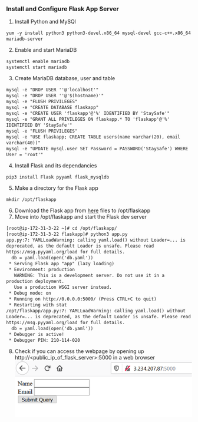### Install and Configure Flask App Server

1) Install Python and MySQl
```
yum -y install python3 python3-devel.x86_64 mysql-devel gcc-c++.x86_64 mariadb-server
```
2) Enable and start MariaDB
```
systemctl enable mariadb
systemctl start mariadb
```
3) Create MariaDB database, user and table
```
mysql -e "DROP USER ''@'localhost'"
mysql -e "DROP USER ''@'$(hostname)'"
mysql -e "FLUSH PRIVILEGES"
mysql -e "CREATE DATABASE flaskapp"
mysql -e "CREATE USER 'flaskapp'@'%' IDENTIFIED BY 'StaySafe'"
mysql -e "GRANT ALL PRIVILEGES ON flaskapp.* TO 'flaskapp'@'%' IDENTIFIED BY 'StaySafe'"
mysql -e "FLUSH PRIVILEGES"
mysql -e "USE flaskapp; CREATE TABLE users(name varchar(20), email varchar(40))"
mysql -e "UPDATE mysql.user SET Password = PASSWORD('StaySafe') WHERE User = 'root'"
```
4) Install Flask and its dependancies
```
pip3 install Flask pyyaml flask_mysqldb
```
5) Make a directory for the Flask app
```
mkdir /opt/flaskapp
```
6) Download the Flask app from [here](https://github.com/hadriane/scripts/tree/master/app/flask) files to /opt/flaskapp
7) Move into /opt/flaskapp and start the Flask dev server
```
[root@ip-172-31-3-22 ~]# cd /opt/flaskapp/
[root@ip-172-31-3-22 flaskapp]# python3 app.py
app.py:7: YAMLLoadWarning: calling yaml.load() without Loader=... is deprecated, as the default Loader is unsafe. Please read https://msg.pyyaml.org/load for full details.
  db = yaml.load(open('db.yaml'))
 * Serving Flask app "app" (lazy loading)
 * Environment: production
   WARNING: This is a development server. Do not use it in a production deployment.
   Use a production WSGI server instead.
 * Debug mode: on
 * Running on http://0.0.0.0:5000/ (Press CTRL+C to quit)
 * Restarting with stat
/opt/flaskapp/app.py:7: YAMLLoadWarning: calling yaml.load() without Loader=... is deprecated, as the default Loader is unsafe. Please read https://msg.pyyaml.org/load for full details.
  db = yaml.load(open('db.yaml'))
 * Debugger is active!
 * Debugger PIN: 210-114-020
```
8) Check if you can access the webpage by opening up http://<public_ip_of_flask_server>:5000 in a web browser
![flask_App](https://github.com/hadriane/unit_testing_python_selenium/blob/master/images/flask_app.png)
